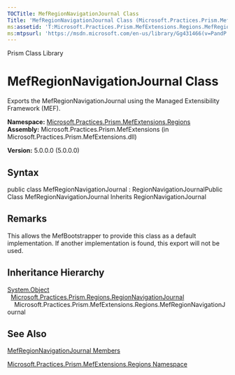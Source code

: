 ```yaml
---
TOCTitle: MefRegionNavigationJournal Class
Title: 'MefRegionNavigationJournal Class (Microsoft.Practices.Prism.MefExtensions.Regions)'
ms:assetid: 'T:Microsoft.Practices.Prism.MefExtensions.Regions.MefRegionNavigationJournal'
ms:mtpsurl: 'https://msdn.microsoft.com/en-us/library/Gg431466(v=PandP.50)'
---
```


Prism Class Library

MefRegionNavigationJournal Class
================================

Exports the MefRegionNavigationJournal using the Managed Extensibility Framework (MEF).

**Namespace:** [Microsoft.Practices.Prism.MefExtensions.Regions](https://msdn.microsoft.com/library/microsoft.practices.prism.mefextensions.regions)
**Assembly:** Microsoft.Practices.Prism.MefExtensions (in Microsoft.Practices.Prism.MefExtensions.dll)

**Version:** 5.0.0.0 (5.0.0.0)

## Syntax


public class MefRegionNavigationJournal : RegionNavigationJournalPublic Class MefRegionNavigationJournal Inherits RegionNavigationJournal

Remarks
-------

 This allows the MefBootstrapper to provide this class as a default implementation. If another implementation is found, this export will not be used.

Inheritance Hierarchy
---------------------

<span id="familyToggle"></span>[System.Object](http://msdn.microsoft.com/en-us/library/e5kfa45b)
  [Microsoft.Practices.Prism.Regions.RegionNavigationJournal](https://msdn.microsoft.com/library/microsoft.practices.prism.regions.regionnavigationjournal)
    Microsoft.Practices.Prism.MefExtensions.Regions.MefRegionNavigationJournal

See Also
--------


[MefRegionNavigationJournal Members](https://msdn.microsoft.com/allmembers.t:microsoft.practices.prism.mefextensions.regions.mefregionnavigationjournal)

[Microsoft.Practices.Prism.MefExtensions.Regions Namespace](https://msdn.microsoft.com/library/microsoft.practices.prism.mefextensions.regions)
